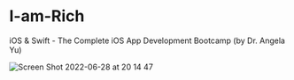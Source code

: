 # I-am-Rich
iOS &amp; Swift - The Complete iOS App Development Bootcamp (by Dr. Angela Yu)

![Screen Shot 2022-06-28 at 20 14 47](https://user-images.githubusercontent.com/91811325/176243486-2fadaa0c-4229-4825-a5e3-ed62a0ff8601.png)

